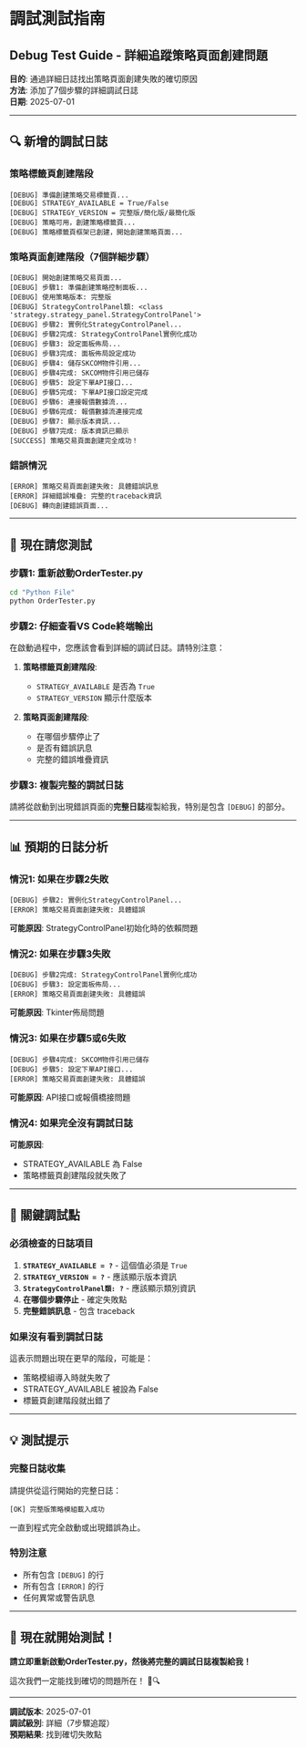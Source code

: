 # 調試測試指南
## Debug Test Guide - 詳細追蹤策略頁面創建問題

**目的**: 通過詳細日誌找出策略頁面創建失敗的確切原因  
**方法**: 添加了7個步驟的詳細調試日誌  
**日期**: 2025-07-01

---

## 🔍 新增的調試日誌

### 策略標籤頁創建階段
```
[DEBUG] 準備創建策略交易標籤頁...
[DEBUG] STRATEGY_AVAILABLE = True/False
[DEBUG] STRATEGY_VERSION = 完整版/簡化版/最簡化版
[DEBUG] 策略可用，創建策略標籤頁...
[DEBUG] 策略標籤頁框架已創建，開始創建策略頁面...
```

### 策略頁面創建階段（7個詳細步驟）
```
[DEBUG] 開始創建策略交易頁面...
[DEBUG] 步驟1: 準備創建策略控制面板...
[DEBUG] 使用策略版本: 完整版
[DEBUG] StrategyControlPanel類: <class 'strategy.strategy_panel.StrategyControlPanel'>
[DEBUG] 步驟2: 實例化StrategyControlPanel...
[DEBUG] 步驟2完成: StrategyControlPanel實例化成功
[DEBUG] 步驟3: 設定面板佈局...
[DEBUG] 步驟3完成: 面板佈局設定成功
[DEBUG] 步驟4: 儲存SKCOM物件引用...
[DEBUG] 步驟4完成: SKCOM物件引用已儲存
[DEBUG] 步驟5: 設定下單API接口...
[DEBUG] 步驟5完成: 下單API接口設定完成
[DEBUG] 步驟6: 連接報價數據流...
[DEBUG] 步驟6完成: 報價數據流連接完成
[DEBUG] 步驟7: 顯示版本資訊...
[DEBUG] 步驟7完成: 版本資訊已顯示
[SUCCESS] 策略交易頁面創建完全成功！
```

### 錯誤情況
```
[ERROR] 策略交易頁面創建失敗: 具體錯誤訊息
[ERROR] 詳細錯誤堆疊: 完整的traceback資訊
[DEBUG] 轉向創建錯誤頁面...
```

---

## 🚀 現在請您測試

### 步驟1: 重新啟動OrderTester.py
```bash
cd "Python File"
python OrderTester.py
```

### 步驟2: 仔細查看VS Code終端輸出
在啟動過程中，您應該會看到詳細的調試日誌。請特別注意：

1. **策略標籤頁創建階段**:
   - `STRATEGY_AVAILABLE` 是否為 `True`
   - `STRATEGY_VERSION` 顯示什麼版本

2. **策略頁面創建階段**:
   - 在哪個步驟停止了
   - 是否有錯誤訊息
   - 完整的錯誤堆疊資訊

### 步驟3: 複製完整的調試日誌
請將從啟動到出現錯誤頁面的**完整日誌**複製給我，特別是包含 `[DEBUG]` 的部分。

---

## 📊 預期的日誌分析

### 情況1: 如果在步驟2失敗
```
[DEBUG] 步驟2: 實例化StrategyControlPanel...
[ERROR] 策略交易頁面創建失敗: 具體錯誤
```
**可能原因**: StrategyControlPanel初始化時的依賴問題

### 情況2: 如果在步驟3失敗
```
[DEBUG] 步驟2完成: StrategyControlPanel實例化成功
[DEBUG] 步驟3: 設定面板佈局...
[ERROR] 策略交易頁面創建失敗: 具體錯誤
```
**可能原因**: Tkinter佈局問題

### 情況3: 如果在步驟5或6失敗
```
[DEBUG] 步驟4完成: SKCOM物件引用已儲存
[DEBUG] 步驟5: 設定下單API接口...
[ERROR] 策略交易頁面創建失敗: 具體錯誤
```
**可能原因**: API接口或報價橋接問題

### 情況4: 如果完全沒有調試日誌
**可能原因**: 
- STRATEGY_AVAILABLE 為 False
- 策略標籤頁創建階段就失敗了

---

## 🎯 關鍵調試點

### 必須檢查的日誌項目
1. **`STRATEGY_AVAILABLE = ?`** - 這個值必須是 `True`
2. **`STRATEGY_VERSION = ?`** - 應該顯示版本資訊
3. **`StrategyControlPanel類: ?`** - 應該顯示類別資訊
4. **在哪個步驟停止** - 確定失敗點
5. **完整錯誤訊息** - 包含 traceback

### 如果沒有看到調試日誌
這表示問題出現在更早的階段，可能是：
- 策略模組導入時就失敗了
- STRATEGY_AVAILABLE 被設為 False
- 標籤頁創建階段就出錯了

---

## 💡 測試提示

### 完整日誌收集
請提供從這行開始的完整日誌：
```
[OK] 完整版策略模組載入成功
```
一直到程式完全啟動或出現錯誤為止。

### 特別注意
- 所有包含 `[DEBUG]` 的行
- 所有包含 `[ERROR]` 的行
- 任何異常或警告訊息

---

## 🔧 現在就開始測試！

**請立即重新啟動OrderTester.py，然後將完整的調試日誌複製給我！**

這次我們一定能找到確切的問題所在！ 🎯🔍

---

**調試版本**: 2025-07-01  
**調試級別**: 詳細（7步驟追蹤）  
**預期結果**: 找到確切失敗點
